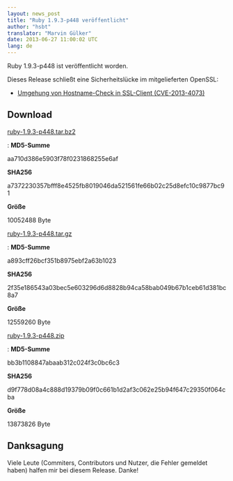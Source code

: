 ```yaml
---
layout: news_post
title: "Ruby 1.9.3-p448 veröffentlicht"
author: "hsbt"
translator: "Marvin Gülker"
date: 2013-06-27 11:00:02 UTC
lang: de
---
```


Ruby 1.9.3-p448 ist veröffentlicht worden.

Dieses Release schließt eine Sicherheitslücke im mitgelieferten
OpenSSL:

* [Umgehung von Hostname-Check in SSL-Client (CVE-2013-4073)][1]

## Download

[ruby-1.9.3-p448.tar.bz2][2]

: **MD5-Summe**

  aa710d386e5903f78f0231868255e6af

  **SHA256**

  a7372230357bfff8e4525fb8019046da521561fe66b02c25d8efc10c9877bc91

  **Größe**

  10052488 Byte

[ruby-1.9.3-p448.tar.gz][3]

: **MD5-Summe**

  a893cff26bcf351b8975ebf2a63b1023

  **SHA256**

  2f35e186543a03bec5e603296d6d8828b94ca58bab049b67b1ceb61d381bc8a7

  **Größe**

  12559260 Byte

[ruby-1.9.3-p448.zip][4]

: **MD5-Summe**

  bb3b1108847abaab312c024f3c0bc6c3

  **SHA256**

  d9f778d08a4c888d19379b09f0c661b1d2af3c062e25b94f647c29350f064cba

  **Größe**

  13873826 Byte

## Danksagung

Viele Leute (Commiters, Contributors und Nutzer, die Fehler gemeldet
haben) halfen mir bei diesem Release. Danke!

[1]: /de/news/2013/06/27/hostname-check-bypassing-vulnerability-in-openssl-client-cve-2013-4073/
[2]: ftp://ftp.ruby-lang.org/pub/ruby/1.9/ruby-1.9.3-p448.tar.bz2
[3]: ftp://ftp.ruby-lang.org/pub/ruby/1.9/ruby-1.9.3-p448.tar.gz
[4]: ftp://ftp.ruby-lang.org/pub/ruby/1.9/ruby-1.9.3-p448.zip
